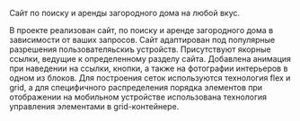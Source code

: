 Сайт по поиску и аренды загородного дома на любой вкус.

В проекте реализован сайт, по поиску и аренде загородного дома в зависимости от ваших запросов. Сайт адаптирован под популярные разрешения пользователяьскиъ устройств. Присутствуют якорные ссылки, ведущие к определенному разделу сайта. Добавлена анимация при наведении на ссылки, кнопки, а также на фотографии интерьеров в одном из блоков. Для построения сеток используются технология flex и grid, а для специфичного распределения порядка элементов при отображении на мобильном устройстве использована технология управления элементами в grid-контейнере.
